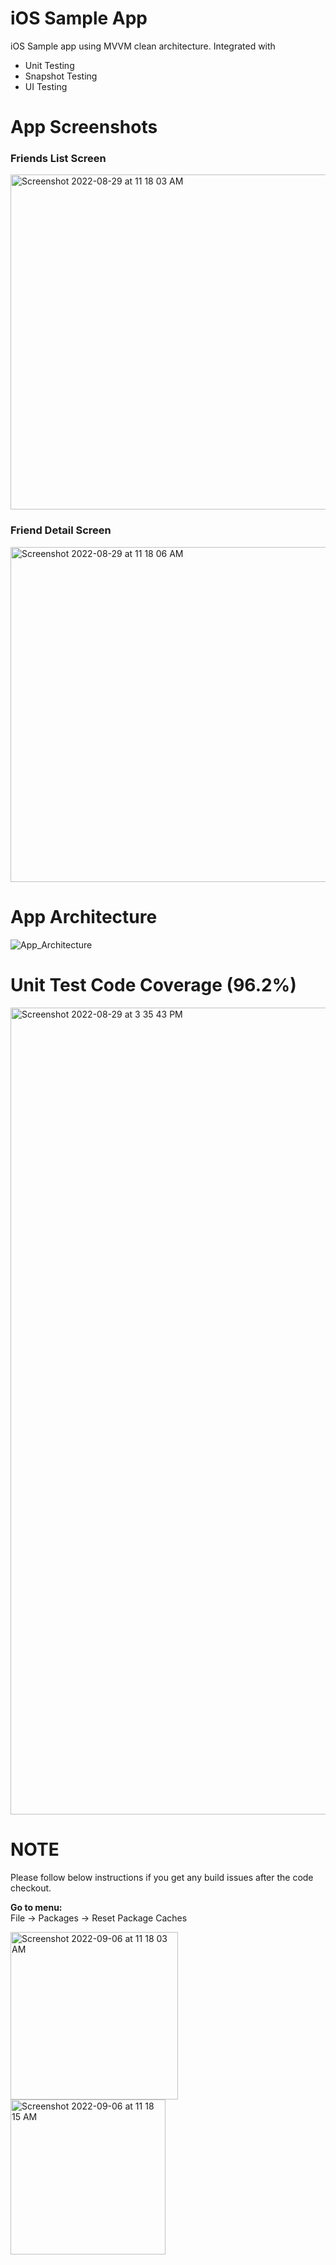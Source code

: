 # iOS Sample App
iOS Sample app using MVVM clean architecture. Integrated with
* Unit Testing
* Snapshot Testing
* UI Testing

# App Screenshots

### Friends List Screen
<img width="536" alt="Screenshot 2022-08-29 at 11 18 03 AM" src="https://user-images.githubusercontent.com/106140731/187135681-1c66e187-23ee-41f5-b76f-400f2026a2d1.png"> 

### Friend Detail Screen
<img width="536" alt="Screenshot 2022-08-29 at 11 18 06 AM" src="https://user-images.githubusercontent.com/106140731/187135697-6d8497a6-fc38-4d0d-823b-2fca344c8211.png">

# App Architecture


![App_Architecture](https://user-images.githubusercontent.com/106140731/187135775-4f04ee6c-abd3-4525-a1ac-24d179c13b0f.jpg)


# Unit Test Code Coverage (96.2%)

<img width="1291" alt="Screenshot 2022-08-29 at 3 35 43 PM" src="https://user-images.githubusercontent.com/106140731/187177604-30e1a4c3-73bc-42c7-9d3d-66e80ef34400.png">

# NOTE

Please follow below instructions if you get any build issues after the code checkout.

**Go to menu:** <br />
File -> Packages -> Reset Package Caches

<img width="268" alt="Screenshot 2022-09-06 at 11 18 03 AM" src="https://user-images.githubusercontent.com/106140731/188556759-bf56c677-63db-452f-8c76-f93a8890b034.png"> <img width="248" alt="Screenshot 2022-09-06 at 11 18 15 AM" src="https://user-images.githubusercontent.com/106140731/188556779-6c25bc3f-f172-467c-a5bf-5779d9af91df.png">
